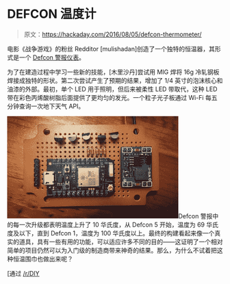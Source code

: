 # DEFCON 温度计

> 原文：<https://hackaday.com/2016/08/05/defcon-thermometer/>

电影《战争游戏》的粉丝 Redditor [mulishadan]创造了一个独特的恒温器，其形式是一个 [Defcon 警报仪表](http://imgur.com/gallery/L4eUo)。

为了在建造过程中学习一些新的技能，[木里沙丹]尝试用 MIG 焊将 16g 冷轧钢板焊接成独特的形状。第二次尝试产生了预期的结果，增加了 1/4 英寸的泡沫核心和油漆的外部。最初，单个 LED 用于照明，但后来被柔性 LED 带取代，这种 LED 带在彩色丙烯酸树脂后面提供了更均匀的发光。一个粒子光子板通过 Wi-Fi 每五分钟查询一次地下天气 API。

[![Weather Data Board](img/c35d0f17b330ca42bf956638cd1e54b7.png)](https://hackaday.com/wp-content/uploads/2016/07/weather-data-board.jpg)Defcon 警报中的每一次升级都表明温度上升了 10 华氏度，从 Defcon 5 开始，温度为 69 华氏度及以下，直到 Defcon 1，温度为 100 华氏度以上。最终的构建看起来像一个真实的道具，具有一些有用的功能，可以适应许多不同的目的——这证明了一个相对简单的项目仍然可以为入门级的制造商带来神奇的结果。那么，为什么不试着把这种恒温围巾也做出来呢？

[通过 [/r/DIY](https://www.reddit.com/r/DIY/comments/4s1ro0/wargames_defcon_replica_prop_build/)